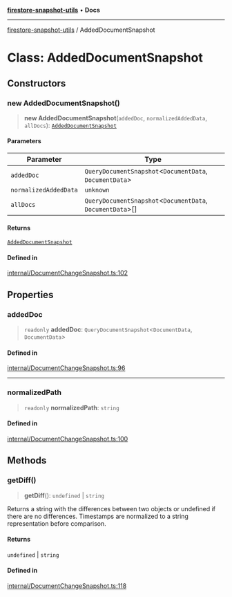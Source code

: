 [**firestore-snapshot-utils**](../README.md) • **Docs**

---

[firestore-snapshot-utils](../README.md) / AddedDocumentSnapshot

# Class: AddedDocumentSnapshot

## Constructors

### new AddedDocumentSnapshot()

> **new AddedDocumentSnapshot**(`addedDoc`, `normalizedAddedData`, `allDocs`): [`AddedDocumentSnapshot`](AddedDocumentSnapshot.md)

#### Parameters

| Parameter             | Type                                                        |
| --------------------- | ----------------------------------------------------------- |
| `addedDoc`            | `QueryDocumentSnapshot`\<`DocumentData`, `DocumentData`\>   |
| `normalizedAddedData` | `unknown`                                                   |
| `allDocs`             | `QueryDocumentSnapshot`\<`DocumentData`, `DocumentData`\>[] |

#### Returns

[`AddedDocumentSnapshot`](AddedDocumentSnapshot.md)

#### Defined in

[internal/DocumentChangeSnapshot.ts:102](https://github.com/ericvera/firestore-snapshot-utils/blob/main/src/internal/DocumentChangeSnapshot.ts#L102)

## Properties

### addedDoc

> `readonly` **addedDoc**: `QueryDocumentSnapshot`\<`DocumentData`, `DocumentData`\>

#### Defined in

[internal/DocumentChangeSnapshot.ts:96](https://github.com/ericvera/firestore-snapshot-utils/blob/main/src/internal/DocumentChangeSnapshot.ts#L96)

---

### normalizedPath

> `readonly` **normalizedPath**: `string`

#### Defined in

[internal/DocumentChangeSnapshot.ts:100](https://github.com/ericvera/firestore-snapshot-utils/blob/main/src/internal/DocumentChangeSnapshot.ts#L100)

## Methods

### getDiff()

> **getDiff**(): `undefined` \| `string`

Returns a string with the differences between two objects or undefined if
there are no differences.
Timestamps are normalized to a string representation before comparison.

#### Returns

`undefined` \| `string`

#### Defined in

[internal/DocumentChangeSnapshot.ts:118](https://github.com/ericvera/firestore-snapshot-utils/blob/main/src/internal/DocumentChangeSnapshot.ts#L118)
